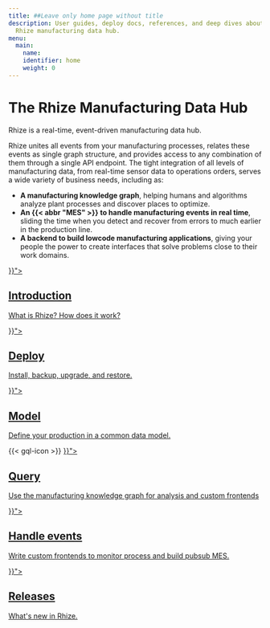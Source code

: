 ```yaml
---
title: ##Leave only home page without title
description: User guides, deploy docs, references, and deep dives about the
  Rhize manufacturing data hub.
menu:
  main:
    name:
    identifier: home
    weight: 0
---
```


<!-- define h1 for all other pages in Title in frontmatter -->

<h1 class="post-title">
The Rhize Manufacturing Data Hub
</h1>

Rhize is a real-time, event-driven manufacturing data hub.

Rhize unites all events from your manufacturing processes, relates these events as single graph structure, 
and provides access to any combination of them through a single API endpoint.
The tight integration of all levels of manufacturing data, from real-time sensor data to operations orders, serves a wide variety of business needs, including as:

- **A manufacturing knowledge graph**, helping humans and algorithms analyze plant processes and discover places to optimize.
- **An {{< abbr "MES" >}} to handle manufacturing events in real time**, sliding the time when you detect and recover from errors to much earlier in the production line.
- **A backend to build lowcode manufacturing applications**, giving your people the power to create interfaces that solve problems close to their work domains.


<div class="landing">

  <div class="item">
    <div class="icon"><i class="fa fa-info-circle" aria-hidden="true"></i></div>
    <a href="{{< relref "/get-started/introduction">}}">
      <h2>Introduction</h2>
      <p>
      What is Rhize? How does it work?
      </p>
    </a>
  </div>

  <div class="item">
    <div class="icon"><i class="fa fa-server" aria-hidden="true"></i></div>
    <a href="{{< relref "/deploy">}}">
      <h2>Deploy</h2>
      <p>
      Install, backup, upgrade, and restore.
      </p>
    </a>
  </div>
  <div class="item">
    <div class="icon"><i class="fa fa-object-group" aria-hidden="true"></i></div>
    <a href="{{< relref "/how-to/bpmn">}}">
      <h2>Model</h2>
      <p>
      Define your production in a common data model.
      </p>
    </a>
  </div>
  <div class="item">
    {{< gql-icon >}}
    <a href="{{< relref "/how-to/gql">}}">
      <h2>Query</h2>
      <p>
      Use the manufacturing knowledge graph for analysis and custom frontends
      </p>
    </a>
  </div>
  <div class="item">
    <a  href="{{< relref "/reference">}}">
    <div class="icon"><i class="fa fa-wrench" aria-hidden="true"></i></div>
      <h2>Handle events</h2>
      <p>
      Write custom frontends to monitor process and build pubsub MES.
      </p>
    </a>
  </div>
  <div class="item">
    <div class="icon"><i class="fa fa-level-up" aria-hidden="true"></i></div>
    <a href="{{< relref "/releases">}}">
      <h2>Releases</h2>
      <p>
        What's new in Rhize.
      </p>
    </a>
  </div>

</div>
